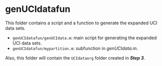 # genUCIdatafun
This folder contains a script and a function to generate the expanded UCI data sets.
- `genUCIdatafun/genUCIdata.m`: main script for generating the expanded UCI data sets.
- `genUCIdatafun/mypartition.m`: subfunction in *genUCIdata.m*.

Also, this folder will contain the `UCIdataorg` folder created in ***Step 3***.
